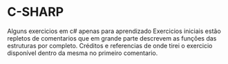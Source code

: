 # C-SHARP
Alguns exercicios em c# apenas para aprendizado
Exercicios iniciais estão repletos de comentarios que em grande parte descrevem as funções das estruturas por completo.
Créditos  e referencias de onde tirei o exercicio disponível dentro da mesma no primeiro comentario.
